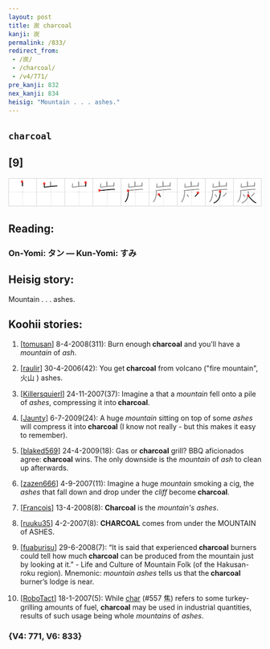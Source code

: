 ```yaml
---
layout: post
title: 炭 charcoal
kanji: 炭
permalink: /833/
redirect_from:
 - /炭/
 - /charcoal/
 - /v4/771/
pre_kanji: 832
nex_kanji: 834
heisig: "Mountain . . . ashes."
---
```


## `charcoal`

## [9]

<div class="stroke"><img src="../images/E782AD.png" /></div>

## Reading:

### On-Yomi: タン &mdash; Kun-Yomi: すみ

## Heisig story:

Mountain . . . ashes.

## Koohii stories:

1) [<a href="http://kanji.koohii.com/profile/tomusan">tomusan</a>] 8-4-2008(311): Burn enough<strong> charcoal</strong> and you&#039;ll have a <em>mountain</em> of<em> ash</em>.

2) [<a href="http://kanji.koohii.com/profile/raulir">raulir</a>] 30-4-2006(42): You get<strong> charcoal</strong> from volcano (&quot;fire mountain&quot;, 火山 ) ashes.

3) [<a href="http://kanji.koohii.com/profile/Killersquierl">Killersquierl</a>] 24-11-2007(37): Imagine a that a <em>mountain</em> fell onto a pile of <em>ashes</em>, compressing it into<strong> charcoal</strong>.

4) [<a href="http://kanji.koohii.com/profile/Jaunty">Jaunty</a>] 6-7-2009(24): A huge <em>mountain</em> sitting on top of some <em>ashes</em> will compress it into<strong> charcoal</strong> (I know not really - but this makes it easy to remember).

5) [<a href="http://kanji.koohii.com/profile/blaked569">blaked569</a>] 24-4-2009(18): Gas or<strong> charcoal</strong> grill? BBQ aficionados agree:<strong> charcoal</strong> wins. The only downside is the <em>mountain</em> of <em>ash</em> to clean up afterwards.

6) [<a href="http://kanji.koohii.com/profile/zazen666">zazen666</a>] 4-9-2007(11): Imagine a huge <em>mountain</em> smoking a cig, the <em>ashes</em> that fall down and drop under the <em>cliff</em> become<strong> charcoal</strong>.

7) [<a href="http://kanji.koohii.com/profile/Francois">Francois</a>] 13-4-2008(8): <strong>Charcoal</strong> is the <em>mountain&#039;s ashes</em>.

8) [<a href="http://kanji.koohii.com/profile/ruuku35">ruuku35</a>] 4-2-2007(8): <strong>CHARCOAL</strong> comes from under the MOUNTAIN of ASHES.

9) [<a href="http://kanji.koohii.com/profile/fuaburisu">fuaburisu</a>] 29-6-2008(7): “It is said that experienced<strong> charcoal</strong> burners could tell how much<strong> charcoal</strong> can be produced from the mountain just by looking at it.” - Life and Culture of Mountain Folk (of the Hakusan-roku region). Mnemonic: <em>mountain ashes</em> tells us that the<strong> charcoal</strong> burner’s lodge is near.

10) [<a href="http://kanji.koohii.com/profile/RoboTact">RoboTact</a>] 18-1-2007(5): While <a href="../v4/557">char</a> (#557 焦) refers to some turkey-grilling amounts of fuel, <strong>charcoal</strong> may be used in industrial quantities, results of such usage being whole <em>mountains</em> of <em>ashes</em>.

### {V4: 771, V6: 833}
